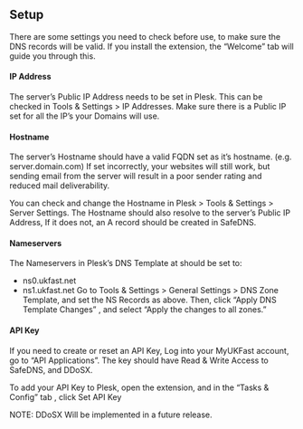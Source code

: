 ## Setup
There are some settings you need to check before use, to make sure the DNS records will be valid.
If you install the extension, the “Welcome” tab will guide you through this.

#### IP Address
The server’s Public IP Address needs to be set in Plesk.
This can be checked in Tools & Settings > IP Addresses. Make sure there is a Public 
IP set for all the IP’s your Domains will use.

#### Hostname
The server’s Hostname should have a valid FQDN set as it’s hostname. (e.g. server.domain.com)
If set incorrectly, your websites will still work, but sending email from the server will result in a poor sender rating and reduced mail deliverability.

You can check and change the Hostname in Plesk > Tools & Settings > Server Settings.
The Hostname should also resolve to the server’s Public IP Address, If it does not, an A record should be created in SafeDNS.


#### Nameservers
The Nameservers in Plesk’s DNS Template at should be set to: 
  - ns0.ukfast.net
  - ns1.ukfast.net
Go to Tools & Settings > General Settings > DNS Zone Template, and set the NS Records as above.
Then, click “Apply DNS Template Changes” , and select “Apply the changes to all zones.”

#### API Key

If you need to create or reset an API Key, Log into your MyUKFast account, go to “API Applications”.
The key should have Read & Write Access to SafeDNS, and DDoSX.

To add your API Key to Plesk, open the extension, and in the “Tasks & Config” tab , click Set API Key

NOTE: DDoSX Will be implemented in a future release.
